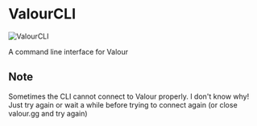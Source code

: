 # ValourCLI

![ValourCLI ](ValourCLI/ValourCLI.ico)

A command line interface for Valour

## Note
Sometimes the CLI cannot connect to Valour properly. I don't know why! Just try again or wait a while before trying to connect again (or close valour.gg and try again)